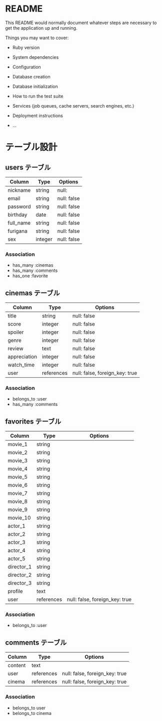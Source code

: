 # README

This README would normally document whatever steps are necessary to get the
application up and running.

Things you may want to cover:

* Ruby version

* System dependencies

* Configuration

* Database creation

* Database initialization

* How to run the test suite

* Services (job queues, cache servers, search engines, etc.)

* Deployment instructions

* ...

# テーブル設計

## users テーブル
| Column    | Type    | Options    |
|-----------|---------|------------|
| nickname  | string  | null:| false|
| email    | string | null: false |
| password | string | null: false |
| birthday | date   | null: false |
| full_name | string | null: false |
| furigana | string | null: false |
| sex      | integer| null: false |

### Association

- has_many :cinemas
- has_many :comments
- has_one :favorite


## cinemas テーブル
| Column    | Type    | Options    |
|-----------|---------|------------|
| title     | string  | null: false |
| score     | integer | null: false |
| spoiler   | integer | null: false |
| genre     | integer | null: false |
| review    | text    | null: false |
| appreciation | integer | null: false |
| watch_time | integer | null: false |
| user         | references | null: false, foreign_key: true |

### Association

- belongs_to :user
- has_many :comments


## favorites テーブル
| Column    | Type    | Options    |
|-----------|---------|------------|
| movie_1   | string  |            |
| movie_2   | string  |            |
| movie_3   | string  |            |
| movie_4   | string  |            |
| movie_5   | string  |            |
| movie_6   | string  |            |
| movie_7   | string  |            |
| movie_8   | string  |            |
| movie_9   | string  |            |
| movie_10   | string  |            |
| actor_1    | string  |            |
| actor_2    | string  |            |
| actor_3    | string  |            |
| actor_4    | string  |            |
| actor_5    | string  |            |
| director_1   | string  |            |
| director_2   | string  |            |
| director_3   | string  |            |
| profile      | text    |            |
| user         | references | null: false, foreign_key: true |

### Association

- belongs_to :user


## comments テーブル
| Column  | Type       | Options                        |
| ------- | ---------- | ------------------------------ |
| content | text       |                                |  ## コメント
| user    | references | null: false, foreign_key: true |  ## ユーザーID
| cinema    | references | null: false, foreign_key: true |  ## タイトルID

### Association

- belongs_to user
- belongs_to cinema